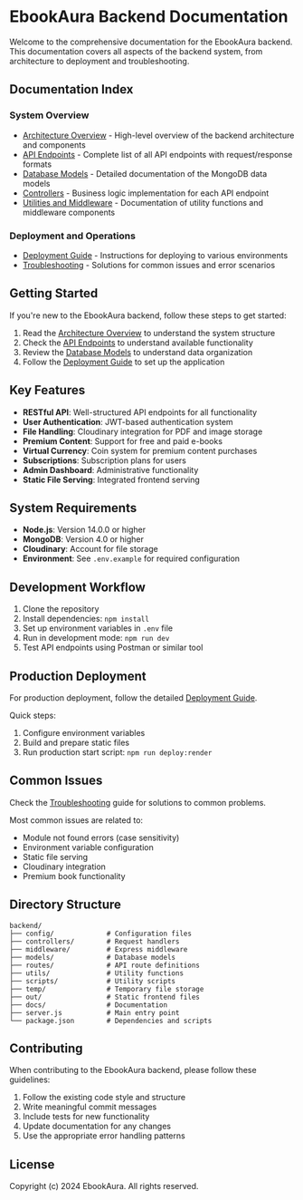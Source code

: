 # EbookAura Backend Documentation

Welcome to the comprehensive documentation for the EbookAura backend. This documentation covers all aspects of the backend system, from architecture to deployment and troubleshooting.

## Documentation Index

### System Overview

- [Architecture Overview](./ARCHITECTURE.md) - High-level overview of the backend architecture and components
- [API Endpoints](./API_ENDPOINTS.md) - Complete list of all API endpoints with request/response formats
- [Database Models](./DATABASE_MODELS.md) - Detailed documentation of the MongoDB data models
- [Controllers](./CONTROLLERS.md) - Business logic implementation for each API endpoint
- [Utilities and Middleware](./UTILITIES_AND_MIDDLEWARE.md) - Documentation of utility functions and middleware components

### Deployment and Operations

- [Deployment Guide](./DEPLOYMENT_GUIDE.md) - Instructions for deploying to various environments
- [Troubleshooting](./TROUBLESHOOTING.md) - Solutions for common issues and error scenarios

## Getting Started

If you're new to the EbookAura backend, follow these steps to get started:

1. Read the [Architecture Overview](./ARCHITECTURE.md) to understand the system structure
2. Check the [API Endpoints](./API_ENDPOINTS.md) to understand available functionality
3. Review the [Database Models](./DATABASE_MODELS.md) to understand data organization
4. Follow the [Deployment Guide](./DEPLOYMENT_GUIDE.md) to set up the application

## Key Features

- **RESTful API**: Well-structured API endpoints for all functionality
- **User Authentication**: JWT-based authentication system
- **File Handling**: Cloudinary integration for PDF and image storage
- **Premium Content**: Support for free and paid e-books
- **Virtual Currency**: Coin system for premium content purchases
- **Subscriptions**: Subscription plans for users
- **Admin Dashboard**: Administrative functionality
- **Static File Serving**: Integrated frontend serving

## System Requirements

- **Node.js**: Version 14.0.0 or higher
- **MongoDB**: Version 4.0 or higher
- **Cloudinary**: Account for file storage
- **Environment**: See `.env.example` for required configuration

## Development Workflow

1. Clone the repository
2. Install dependencies: `npm install`
3. Set up environment variables in `.env` file
4. Run in development mode: `npm run dev`
5. Test API endpoints using Postman or similar tool

## Production Deployment

For production deployment, follow the detailed [Deployment Guide](./DEPLOYMENT_GUIDE.md).

Quick steps:
1. Configure environment variables
2. Build and prepare static files
3. Run production start script: `npm run deploy:render`

## Common Issues

Check the [Troubleshooting](./TROUBLESHOOTING.md) guide for solutions to common problems.

Most common issues are related to:
- Module not found errors (case sensitivity)
- Environment variable configuration
- Static file serving
- Cloudinary integration
- Premium book functionality

## Directory Structure

```
backend/
├── config/             # Configuration files
├── controllers/        # Request handlers
├── middleware/         # Express middleware
├── models/             # Database models
├── routes/             # API route definitions
├── utils/              # Utility functions
├── scripts/            # Utility scripts
├── temp/               # Temporary file storage
├── out/                # Static frontend files
├── docs/               # Documentation
├── server.js           # Main entry point
└── package.json        # Dependencies and scripts
```

## Contributing

When contributing to the EbookAura backend, please follow these guidelines:

1. Follow the existing code style and structure
2. Write meaningful commit messages
3. Include tests for new functionality
4. Update documentation for any changes
5. Use the appropriate error handling patterns

## License

Copyright (c) 2024 EbookAura. All rights reserved. 